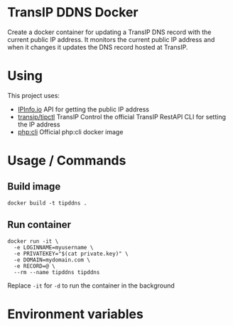 # TransIP DDNS Docker

Create a docker container for updating a TransIP DNS record with the current public IP address.
It monitors the current public IP address and when it changes it updates the DNS record hosted at TransIP.


# Using

This project uses:
- [IPInfo.io](https://ipinfo.io/) API for getting the public IP address
- [transip/tipctl](https://github.com/transip/tipctl) TransIP Control the official TransIP RestAPI CLI for setting the IP address
- [php:cli](https://hub.docker.com/_/php/) Official php:cli docker image


# Usage / Commands

## Build image

`docker build -t tipddns .`

## Run container

```
docker run -it \
  -e LOGINNAME=myusername \
  -e PRIVATEKEY="$(cat private.key)" \
  -e DOMAIN=mydomain.com \
  -e RECORD=@ \
  --rm --name tipddns tipddns
```
Replace `-it` for `-d` to run the container in the background

# Environment variables
